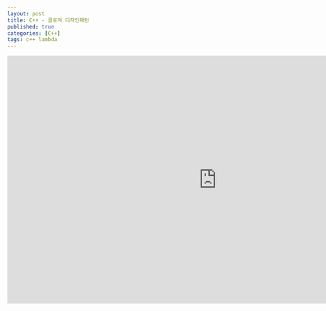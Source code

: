 ```yaml
---
layout: post
title: C++ - 클로져 디자인패턴
published: true
categories: [C++]
tags: c++ lambda
---
```

<iframe src="https://docs.google.com/presentation/d/e/2PACX-1vRvBCFMZpsWjqfA372LtYL3G7xzI4eSLRFlz2X9nw4CCe91FxkCNNmnV6HAA1WtUQ/embed?start=false&loop=false&delayms=3000" frameborder="0" width="960" height="569" allowfullscreen="true" mozallowfullscreen="true" webkitallowfullscreen="true"></iframe>  
  